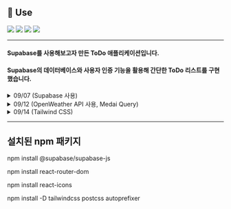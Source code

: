 ## 📍 Use
<p>
  <img src="https://img.shields.io/badge/React-61DAFB?style=for-the-badge&logo=React&logoColor=white">
  <img src="https://img.shields.io/badge/ReactRouter-CA4245?style=for-the-badge&logo=ReactRouter&logoColor=white">
  <img src="https://img.shields.io/badge/Tailwind CSS-06B6D4?style=for-the-badge&logo=TailwindCSS&logoColor=white">
  <img src="https://img.shields.io/badge/Supabase-3FCF8E?style=for-the-badge&logo=Supabase&logoColor=white">
</p>

---

#### Supabase를 사용해보고자 만든 ToDo 애플리케이션입니다. 
#### Supabase의 데이터베이스와 사용자 인증 기능을 활용해 간단한 ToDo 리스트를 구현했습니다.

<details>
  <summary>09/07 (Supabase 사용)</summary>
  
<img src="https://github.com/user-attachments/assets/03c10f74-ddde-4ce2-8a5b-2b406344f951" width='700' />
<img src="https://github.com/user-attachments/assets/2c43d542-f2e1-4bf3-8b17-582e96a0fa20" width='700' />
<img src="https://github.com/user-attachments/assets/d8687ed6-e2f6-436c-a27f-b2585f03009c" width='700' />
</details>


<details>
<summary>09/12 (OpenWeather API 사용, Medai Query) </summary>

![1](https://github.com/user-attachments/assets/683d3a47-5f5c-4179-94d8-e605e406adc8)

![2](https://github.com/user-attachments/assets/ed4920f4-1863-4be5-ae8f-54d0a64d7913)
</details>

<details>
  <summary>09/14 (Tailwind CSS)</summary>

![tailwind](https://github.com/user-attachments/assets/73ee8162-9ab8-4240-8851-ef6b6bcef605)

</details>

---
## 설치된 npm 패키지

npm install @supabase/supabase-js

npm install react-router-dom

npm install react-icons

npm install -D tailwindcss postcss autoprefixer
